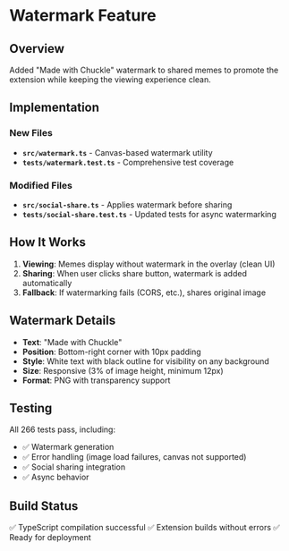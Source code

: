 # Watermark Feature

## Overview
Added "Made with Chuckle" watermark to shared memes to promote the extension while keeping the viewing experience clean.

## Implementation

### New Files
- **`src/watermark.ts`** - Canvas-based watermark utility
- **`tests/watermark.test.ts`** - Comprehensive test coverage

### Modified Files
- **`src/social-share.ts`** - Applies watermark before sharing
- **`tests/social-share.test.ts`** - Updated tests for async watermarking

## How It Works

1. **Viewing**: Memes display without watermark in the overlay (clean UI)
2. **Sharing**: When user clicks share button, watermark is added automatically
3. **Fallback**: If watermarking fails (CORS, etc.), shares original image

## Watermark Details

- **Text**: "Made with Chuckle"
- **Position**: Bottom-right corner with 10px padding
- **Style**: White text with black outline for visibility on any background
- **Size**: Responsive (3% of image height, minimum 12px)
- **Format**: PNG with transparency support

## Testing

All 266 tests pass, including:
- ✅ Watermark generation
- ✅ Error handling (image load failures, canvas not supported)
- ✅ Social sharing integration
- ✅ Async behavior

## Build Status

✅ TypeScript compilation successful
✅ Extension builds without errors
✅ Ready for deployment
